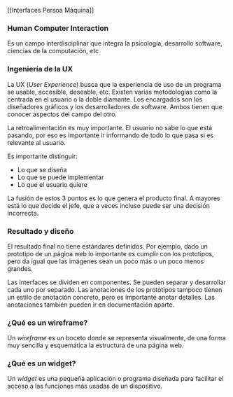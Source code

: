 [[Interfaces Persoa Máquina]]

### Human Computer Interaction
Es un campo interdisciplinar que integra la psicología, desarrollo software, ciencias de la computación, etc

### Ingeniería de la UX
La UX (*User Experience*) busca que la experiencia de uso de un programa se usable, accesible, deseable, etc. Existen varias metodologías como la centrada en el usuario o la doble diamante. Los encargados son los diseñadores gráficos y los desarrolladores de software. Ambos tienen que conocer aspectos del campo del otro.

La retroalimentación es muy importante. El usuario no sabe lo que está pasando, por eso es importante ir informando de todo lo que pasa si es relevante al usuario. 

Es importante distinguir:
+ Lo que se diseña
+ Lo que se puede implementar
+ Lo que el usuario quiere

La fusión de estos 3 puntos es lo que genera el producto final. A mayores está lo que decide el jefe, que a veces incluso puede ser una decisión incorrecta.

### Resultado y diseño
El resultado final no tiene estándares definidos. Por ejemplo, dado un prototipo de un página web lo importante es cumplir con los prototipos, pero da igual que las imágenes sean un poco más o un poco menos grandes.

Las interfaces se dividen en componentes. Se pueden separar y desarrollar cada uno por separado. Las anotaciones de los prototipos tampoco tienen un estilo de anotación concreto, pero es importante anotar detalles. Las anotaciones también pueden ir en documentación aparte.

### ¿Qué es un wireframe?
Un *wireframe* es un boceto donde se representa visualmente, de una forma muy sencilla y esquemática la estructura de una página web.

### ¿Qué es un widget?
Un *widget*  es una pequeña aplicación o programa diseñada para facilitar el acceso a las funciones más usadas de un dispositivo.
